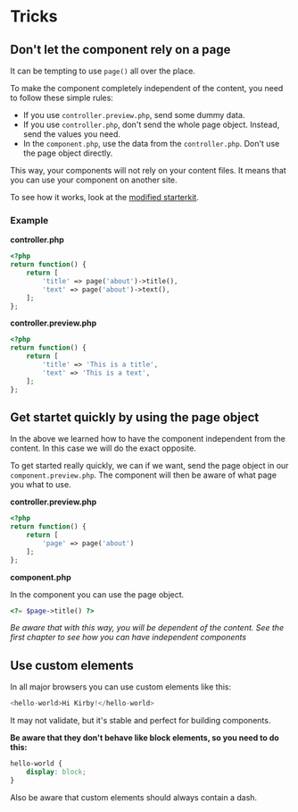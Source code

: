 # Tricks

## Don't let the component rely on a page

It can be tempting to use `page()` all over the place.

To make the component completely independent of the content, you need to follow these simple rules:

- If you use `controller.preview.php`, send some dummy data.
- If you use `controller.php`, don't send the whole page object. Instead, send the values you need.
- In the `component.php`, use the data from the `controller.php`. Don't use the page object directly.

This way, your components will not rely on your content files. It means that you can use your component on another site.

To see how it works, look at the [modified starterkit](docs/starterkit.md).

### Example

**controller.php**

```php
<?php
return function() {
    return [
        'title' => page('about')->title(),
        'text' => page('about')->text(),
    ];
};
```

**controller.preview.php**

```php
<?php
return function() {
    return [
        'title' => 'This is a title',
        'text' => 'This is a text',
    ];
};
```

## Get startet quickly by using the page object

In the above we learned how to have the component independent from the content. In this case we will do the exact opposite.

To get started really quickly, we can if we want, send the page object in our `component.preview.php`. The component will then be aware of what page you what to use.

**controller.preview.php**

```php
<?php
return function() {
    return [
        'page' => page('about')
    ];
};
```

**component.php**

In the component you can use the page object.

```php
<?= $page->title() ?>
```

*Be aware that with this way, you will be dependent of the content. See the first chapter to see how you can have independent components*

## Use custom elements

In all major browsers you can use custom elements like this:

```php
<hello-world>Hi Kirby!</hello-world>
```

It may not validate, but it's stable and perfect for building components.

**Be aware that they don't behave like block elements, so you need to do this:**

```css
hello-world {
    display: block;
}
```

Also be aware that custom elements should always contain a dash.